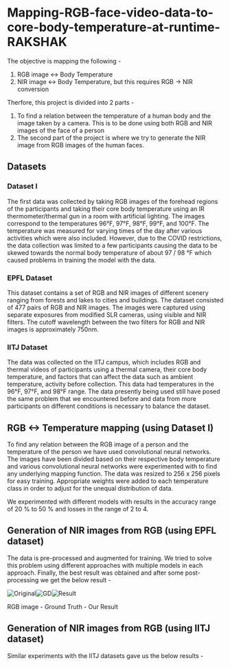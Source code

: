 # Mapping-RGB-face-video-data-to-core-body-temperature-at-runtime-RAKSHAK

The objective is mapping the following -
1. RGB image <-> Body Temperature
2. NIR image <-> Body Temperature, but this requires RGB -> NIR conversion

Therfore, this project is divided into 2 parts -
1. To find a relation between the temperature of a human body and the image taken by a camera. This is to be done using both RGB and NIR images of the face of a person
2. The second part of the project is where we try to generate the NIR image from RGB images of the human faces.

## Datasets

### Dataset I

The first data was collected by taking RGB images of the forehead regions of the participants and taking their core body temperature using an IR thermometer/thermal gun in a room with artificial lighting. The images correspond to the temperatures 96°F, 97°F, 98°F, 99°F, and 100°F. The temperature was measured for varying times of the day after various activities which were also included. However, due to the COVID restrictions, the data collection was limited to a few participants causing the data to be skewed towards the normal body temperature of about 97 / 98 °F which caused problems in training the model with the data.

### EPFL Dataset

This dataset contains a set of RGB and NIR images of different scenery ranging from forests and lakes to cities and buildings. The dataset consisted of 477 pairs of RGB and NIR images. The images were captured using separate exposures from modified SLR cameras, using visible and NIR filters. The cutoff wavelength between the two filters for RGB and NIR images is approximately 750nm.

### IITJ Dataset

The data was collected on the IITJ campus, which includes RGB and thermal videos of participants using a thermal camera, their core body temperature, and factors that can affect the data such as ambient temperature, activity before collection. This data had temperatures in the 96°F, 97°F, and 98°F range. The data presently being used still have posed the same problem that we encountered before and data from more participants on different conditions is necessary to balance the dataset.

## RGB <-> Temperature mapping (using Dataset I)

To find any relation between the RGB image of a person and the temperature of the person we have used convolutional neural networks. The images have been divided based on their respective body temperature and various convolutional neural networks were experimented with to find any underlying mapping function. The data was resized to 256 x 256 pixels for easy training. Appropriate weights were added to each temperature class in order to adjust for the unequal distribution of data.

We experimented with different models with results in the accuracy range of 20 % to 50 % and losses in the range of 2 to 4.

## Generation of NIR images from RGB (using EPFL dataset)

The data is pre-processed and augmented for training. We tried to solve this problem using different approaches with multiple models in each approach. Finally, the best result was obtained and after some post-processing we get the below result -

![Original](https://github.com/saurabhburewar/Mapping-RGB-face-video-data-to-core-body-temperature-at-runtime-RAKSHAK/blob/main/Results/Original%20RGB%20rescaled.png)![GD](https://github.com/saurabhburewar/Mapping-RGB-face-video-data-to-core-body-temperature-at-runtime-RAKSHAK/blob/main/Results/original%20NIR%20rescaled.png)![Result](https://github.com/saurabhburewar/Mapping-RGB-face-video-data-to-core-body-temperature-at-runtime-RAKSHAK/blob/main/Results/contrast%20adjusted.png)

RGB image - Ground Truth - Our Result

## Generation of NIR images from RGB (using IITJ dataset)

Similar experiments with the IITJ datasets gave us the below results -

